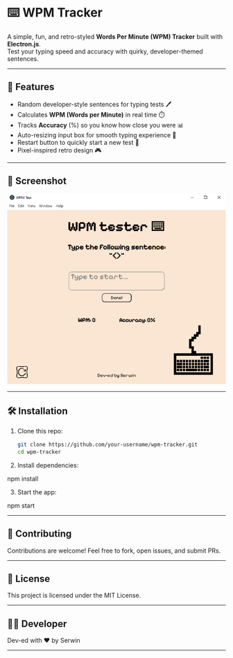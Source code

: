 # ⌨️ WPM Tracker

A simple, fun, and retro-styled **Words Per Minute (WPM) Tracker** built with **Electron.js**.  
Test your typing speed and accuracy with quirky, developer-themed sentences.  

---

## 🚀 Features
- Random developer-style sentences for typing tests 🖊️  
- Calculates **WPM (Words per Minute)** in real time ⏱️  
- Tracks **Accuracy** (%) so you know how close you were 📊  
- Auto-resizing input box for smooth typing experience 📜  
- Restart button to quickly start a new test 🔄  
- Pixel-inspired retro design 🎮  

---

## 📸 Screenshot

![Demo Screenshot](./resource/demo.png)

---

## 🛠️ Installation

1. Clone this repo:
   ```bash
   git clone https://github.com/your-username/wpm-tracker.git
   cd wpm-tracker

2. Install dependencies:

npm install

3. Start the app:

npm start

---

## 🤝 Contributing

Contributions are welcome! Feel free to fork, open issues, and submit PRs.

---

## 📜 License

This project is licensed under the MIT License.

---

## 👨‍💻 Developer

Dev-ed with ❤️ by Serwin

---